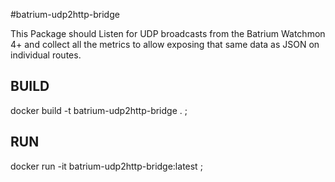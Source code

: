 #batrium-udp2http-bridge

This Package should Listen for UDP broadcasts from the Batrium Watchmon 4+ and
collect all the metrics to allow exposing that same data as JSON on individual
routes.

## BUILD
docker build -t batrium-udp2http-bridge . ;

## RUN
docker run -it batrium-udp2http-bridge:latest ;
